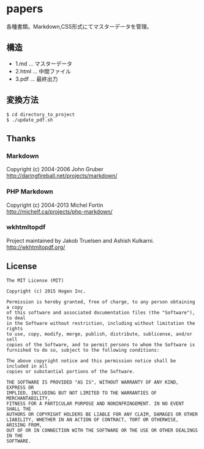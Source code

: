 papers
==================================================
各種書類。Markdown,CSS形式にてマスターデータを管理。

構造
------
- 1.md   … マスターデータ
- 2.html … 中間ファイル
- 3.pdf  … 最終出力

変換方法
--------
    $ cd directory_to_project
    $ ./update_pdf.sh

Thanks
------
### Markdown  
Copyright (c) 2004-2006 John Gruber  
http://daringfireball.net/projects/markdown/

### PHP Markdown  
Copyright (c) 2004-2013 Michel Fortin  
http://michelf.ca/projects/php-markdown/

### wkhtmltopdf
Project maintained by Jakob Truelsen and Ashish Kulkarni.  
http://wkhtmltopdf.org/

License
-------
    The MIT License (MIT)
    
    Copyright (c) 2015 Hogen Inc.
    
    Permission is hereby granted, free of charge, to any person obtaining a copy
    of this software and associated documentation files (the "Software"), to deal
    in the Software without restriction, including without limitation the rights
    to use, copy, modify, merge, publish, distribute, sublicense, and/or sell
    copies of the Software, and to permit persons to whom the Software is
    furnished to do so, subject to the following conditions:
    
    The above copyright notice and this permission notice shall be included in all
    copies or substantial portions of the Software.
    
    THE SOFTWARE IS PROVIDED "AS IS", WITHOUT WARRANTY OF ANY KIND, EXPRESS OR
    IMPLIED, INCLUDING BUT NOT LIMITED TO THE WARRANTIES OF MERCHANTABILITY,
    FITNESS FOR A PARTICULAR PURPOSE AND NONINFRINGEMENT. IN NO EVENT SHALL THE
    AUTHORS OR COPYRIGHT HOLDERS BE LIABLE FOR ANY CLAIM, DAMAGES OR OTHER
    LIABILITY, WHETHER IN AN ACTION OF CONTRACT, TORT OR OTHERWISE, ARISING FROM,
    OUT OF OR IN CONNECTION WITH THE SOFTWARE OR THE USE OR OTHER DEALINGS IN THE
    SOFTWARE.
